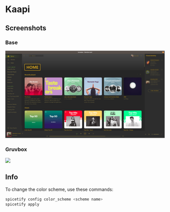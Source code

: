 # Kaapi
## Screenshots

### Base
![](home.png)

### Gruvbox
![](https://user-images.githubusercontent.com/1497894/81452747-ecf03880-9187-11ea-9303-56bddd477247.png)

## Info
To change the color scheme, use these commands:
```bash
spicetify config color_scheme <scheme name>
spicetify apply
```
